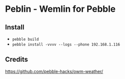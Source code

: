 # Peblin - Wemlin for Pebble

## Install
- `pebble build`
- `pebble install -vvvv --logs --phone 192.168.1.116`

## Credits
https://github.com/pebble-hacks/owm-weather/
